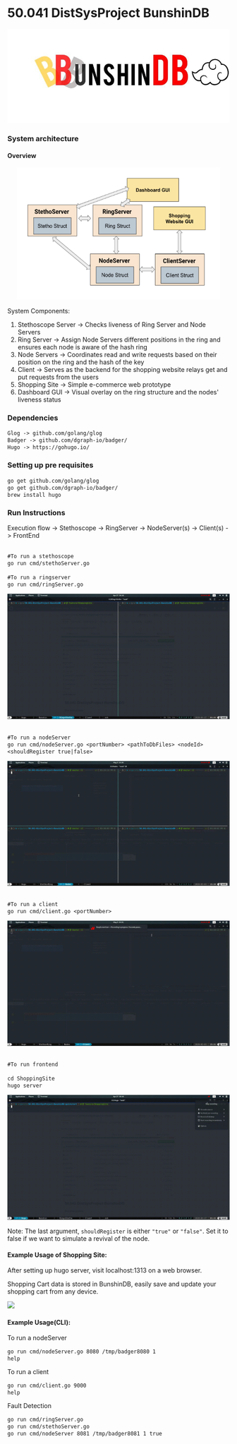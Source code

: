# 50.041 DistSysProject BunshinDB
![](pics_gifs/logo.jpg)
### System architecture
#### Overview

<p align="center">
  <img width="460" height="300" src="pics_gifs/Overview_Architecture.png">
</p>

System Components:
1. Stethoscope Server -> Checks liveness of Ring Server and Node Servers
2. Ring Server -> Assign Node Servers different positions in the ring and ensures each node is aware of the hash ring
3. Node Servers -> Coordinates read and write requests based on their position on the ring and the hash of the key
4. Client -> Serves as the backend for the shopping website relays get and put requests from the users
5. Shopping Site -> Simple e-commerce web prototype
6. Dashboard GUI -> Visual overlay on the ring structure and the nodes' liveness status

### Dependencies 
```cassandraql
Glog -> github.com/golang/glog
Badger -> github.com/dgraph-io/badger/
Hugo -> https://gohugo.io/
```

### Setting up pre requisites
```cassandraql
go get github.com/golang/glog
go get github.com/dgraph-io/badger/
brew install hugo
```

### Run Instructions 

Execution flow -> Stethoscope -> RingServer -> NodeServer(s) -> Client(s) -> FrontEnd

```cassandraql

#To run a stethoscope
go run cmd/stethoServer.go 

#To run a ringserver
go run cmd/ringServer.go 

```
![](pics_gifs/stethoring.gif)

```cassandraql

#To run a nodeServer
go run cmd/nodeServer.go <portNumber> <pathToDbFiles> <nodeId> <shouldRegister true|false> 

```
![](pics_gifs/nodes.gif)

```cassandraql

#To run a client 
go run cmd/client.go <portNumber> 

```

![](pics_gifs/client.gif)

```cassandraql

#To run frontend

cd ShoppingSite
hugo server

```
![](pics_gifs/hugo.gif)

Note: The last argument, `shouldRegister` is either `"true"` or `"false"`. 
Set it to false if we want to simulate a revival of the node.  



#### Example Usage of Shopping Site:
After setting up hugo server, visit localhost:1313 on a web browser.

Shopping Cart data is stored in BunshinDB, easily save and update your shopping cart from any device.

![](pics_gifs/shopping1.gif)


#### Example Usage(CLI): 
To run a nodeServer
```cassandraq#
go run cmd/nodeServer.go 8080 /tmp/badger8080 1
help 
```
To run a client 
```cassandraql
go run cmd/client.go 9000
help 
```

Fault Detection 
```cassandraql
go run cmd/ringServer.go
go run cmd/stethoServer.go
go run cmd/nodeServer 8081 /tmp/badger8081 1 true 

```
